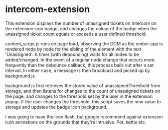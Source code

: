# intercom-extension

This extension displays the number of unassigned tickets on Intercom on the extension icon badge, and changes the colour of the badge when the unassigned ticket count equals or exceeds a user defined threshold.

content_script.js runs on page load, observing the DOM as the ember app is rendered node by node for the sibling of the element with the text 'Unassigned'. A timer (with debouncing) waits for all nodes to be added/changed. In the event of a regular node change that occurs more frequently than the debounce callback, this process bails out after a set interval. In either case, a message is then broadcast and picked up by background.js

background.js first retrieves the stored value of unassignedThreshold from storage, and then listens for changes to the count of unassigned tickets on the page, and changes to the threshold set by the user in the extension popup. If the user changes the threshold, this script saves the new value to storage and updates the badge icon background.

I was going to have the icon flash, but google recommend against extension icon animations on the grounds that they're intrusive. Pot, kettle etc.